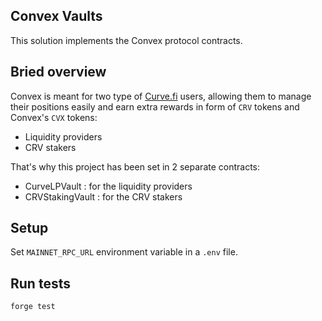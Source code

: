 ## Convex Vaults

This solution implements the Convex protocol contracts.
## Bried overview

Convex is meant for two type of [Curve.fi](https://curve.fi/) users, allowing them to manage their positions easily and earn extra rewards in form of `CRV` tokens and Convex's `CVX` tokens:
- Liquidity providers
- CRV stakers

That's why this project has been set in 2 separate contracts:
 - CurveLPVault : for the liquidity providers
 - CRVStakingVault : for the CRV stakers



## Setup
Set `MAINNET_RPC_URL` environment variable in a `.env` file.

## Run tests
```bash
forge test
```
